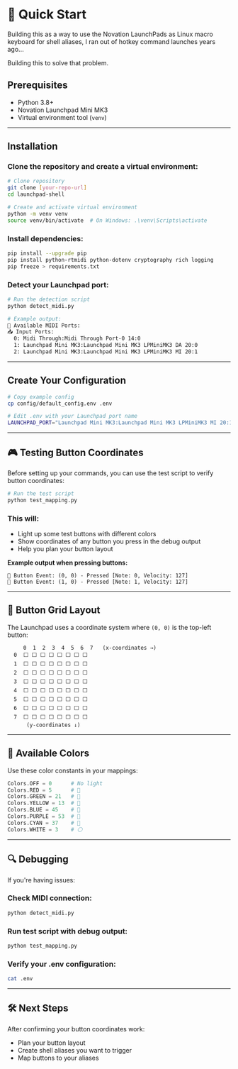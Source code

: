 
# 🚀 Quick Start

Building this as a way to use the Novation LaunchPads as Linux macro keyboard for shell aliases, I ran out of hotkey command launches years ago...

Building this to solve that problem.

## Prerequisites
- Python 3.8+
- Novation Launchpad Mini MK3
- Virtual environment tool (`venv`)

---

## Installation

### Clone the repository and create a virtual environment:

```bash
# Clone repository
git clone [your-repo-url]
cd launchpad-shell

# Create and activate virtual environment
python -m venv venv
source venv/bin/activate  # On Windows: .\venv\Scripts\activate
```

### Install dependencies:

```bash
pip install --upgrade pip
pip install python-rtmidi python-dotenv cryptography rich logging
pip freeze > requirements.txt
```

### Detect your Launchpad port:

```bash
# Run the detection script
python detect_midi.py

# Example output:
🎹 Available MIDI Ports:
📥 Input Ports:
  0: Midi Through:Midi Through Port-0 14:0
  1: Launchpad Mini MK3:Launchpad Mini MK3 LPMiniMK3 DA 20:0
  2: Launchpad Mini MK3:Launchpad Mini MK3 LPMiniMK3 MI 20:1
```

---

## Create Your Configuration

```bash
# Copy example config
cp config/default_config.env .env

# Edit .env with your Launchpad port name
LAUNCHPAD_PORT="Launchpad Mini MK3:Launchpad Mini MK3 LPMiniMK3 MI 20:1"
```

---

## 🎮 Testing Button Coordinates

Before setting up your commands, you can use the test script to verify button coordinates:

```bash
# Run the test script
python test_mapping.py
```

### This will:
- Light up some test buttons with different colors
- Show coordinates of any button you press in the debug output
- Help you plan your button layout

**Example output when pressing buttons:**
```plaintext
🔔 Button Event: (0, 0) - Pressed [Note: 0, Velocity: 127]
🔔 Button Event: (1, 0) - Pressed [Note: 1, Velocity: 127]
```

---

## 📍 Button Grid Layout

The Launchpad uses a coordinate system where `(0, 0)` is the top-left button:

```plaintext
     0  1  2  3  4  5  6  7   (x-coordinates →)
  0  ⬜️ ⬜️ ⬜️ ⬜️ ⬜️ ⬜️ ⬜️ ⬜️
  1  ⬜️ ⬜️ ⬜️ ⬜️ ⬜️ ⬜️ ⬜️ ⬜️
  2  ⬜️ ⬜️ ⬜️ ⬜️ ⬜️ ⬜️ ⬜️ ⬜️
  3  ⬜️ ⬜️ ⬜️ ⬜️ ⬜️ ⬜️ ⬜️ ⬜️
  4  ⬜️ ⬜️ ⬜️ ⬜️ ⬜️ ⬜️ ⬜️ ⬜️
  5  ⬜️ ⬜️ ⬜️ ⬜️ ⬜️ ⬜️ ⬜️ ⬜️
  6  ⬜️ ⬜️ ⬜️ ⬜️ ⬜️ ⬜️ ⬜️ ⬜️
  7  ⬜️ ⬜️ ⬜️ ⬜️ ⬜️ ⬜️ ⬜️ ⬜️
      (y-coordinates ↓)
```

---

## 🎨 Available Colors

Use these color constants in your mappings:

```python
Colors.OFF = 0      # No light
Colors.RED = 5      # 🔴
Colors.GREEN = 21   # 💚
Colors.YELLOW = 13  # 💛
Colors.BLUE = 45    # 💙
Colors.PURPLE = 53  # 💜
Colors.CYAN = 37    # 💠
Colors.WHITE = 3    # ⚪
```

---

## 🔍 Debugging

If you're having issues:

### Check MIDI connection:

```bash
python detect_midi.py
```

### Run test script with debug output:

```bash
python test_mapping.py
```

### Verify your .env configuration:

```bash
cat .env
```

---

## 🛠️ Next Steps

After confirming your button coordinates work:
- Plan your button layout
- Create shell aliases you want to trigger
- Map buttons to your aliases
